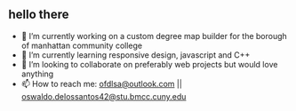 ## hello there 

- 🔭 I’m currently working on a custom degree map builder for the borough of manhattan community college
- 🌱 I’m currently learning responsive design, javascript and C++
- 👯 I’m looking to collaborate on preferably web projects but would love anything
- 📫 How to reach me: ofdlsa@outlook.com || oswaldo.delossantos42@stu.bmcc.cuny.edu
